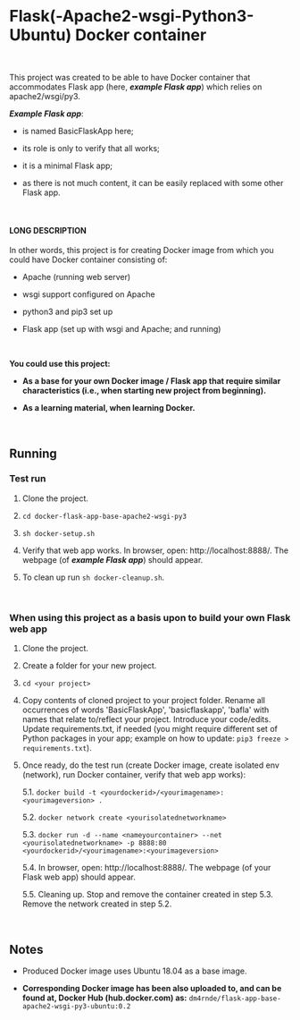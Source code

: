 
<br>

# Flask(-Apache2-wsgi-Python3-Ubuntu) Docker container

<br>

This project was created to be able to have Docker container that accommodates Flask app (here, ***example Flask app***) which relies on apache2/wsgi/py3.

***Example Flask app***:

- is named BasicFlaskApp here;

- its role is only to verify that all works;

- it is a minimal Flask app;

- as there is not much content, it can be easily replaced with some other Flask app.

<br>

#### LONG DESCRIPTION

In other words, this project is for creating Docker image from which you could have Docker container consisting of:

- Apache (running web server)

- wsgi support configured on Apache

- python3 and pip3 set up

- Flask app (set up with wsgi and Apache; and running)

<br>

**You could use this project:** 

- **As a base for your own Docker image / Flask app that require similar characteristics (i.e., when starting new project from beginning).**

- **As a learning material, when learning Docker.**

<br>

## Running

### Test run

1. Clone the project.

2. `cd docker-flask-app-base-apache2-wsgi-py3`

3. `sh docker-setup.sh`

4. Verify that web app works. In browser, open: http://localhost:8888/. The webpage (of ***example Flask app***) should appear.

5. To clean up run `sh docker-cleanup.sh`. 

<br>

### When using this project as a basis upon to build your own Flask web app


1. Clone the project.

2. Create a folder for your new project.

3. `cd <your project>`

4. Copy contents of cloned project to your project folder. Rename all occurrences of words 'BasicFlaskApp', 'basicflaskapp', 'bafla' with names that relate to/reflect your project. Introduce your code/edits. <br> Update requirements.txt, if needed (you might require different set of Python packages in your app; example on how to update: `pip3 freeze > requirements.txt`).

5. Once ready, do the test run (create Docker image, create isolated env (network), run Docker container, verify that web app works):

   5.1. `docker build -t <yourdockerid>/<yourimagename>:<yourimageversion> .`

   5.2. `docker network create <yourisolatednetworkname>`

   5.3. `docker run -d --name <nameyourcontainer> --net <yourisolatednetworkname> -p 8888:80 <yourdockerid>/<yourimagename>:<yourimageversion>`

   5.4. In browser, open: http://localhost:8888/. The webpage (of your Flask web app) should appear.
   
   5.5. Cleaning up. Stop and remove the container created in step 5.3. Remove the network created in step 5.2. 

<br>

## Notes

- Produced Docker image uses Ubuntu 18.04 as a base image.

- **Corresponding Docker image has been also uploaded to, and can be found at, Docker Hub (hub.docker.com) as:** `dm4rnde/flask-app-base-apache2-wsgi-py3-ubuntu:0.2`
